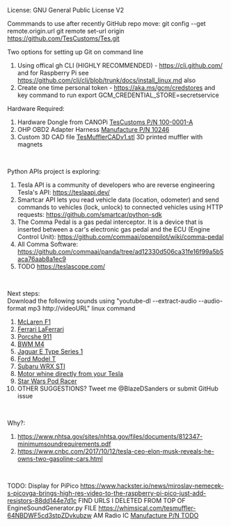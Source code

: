 License: GNU General Public License V2

Commmands to use after recently GitHub repo move:
git config --get remote.origin.url
git remote set-url origin https://github.com/TesCustoms/Tes.git

Two options for setting up Git on command line
1) Using offical gh CLI (HIGHLY RECOMMENDED) - https://cli.github.com/ and for Raspberry Pi see https://github.com/cli/cli/blob/trunk/docs/install_linux.md also
2) Create one time personal token - https://aka.ms/gcm/credstores and key command to run export GCM_CREDENTIAL_STORE=secretservice

Hardware Required: <br>
1) Hardware Dongle from CANOPi [TesCustoms P/N 100-0001-A](https://github.com/TesCustoms/TesMufflerDongle) <br>
2) OHP OBD2 Adapter Harness [Manufacture P/N 10246](www.amazon.com/dp/B08DXY5KVX/ref=cm_sw_r_cp_api_glt_fabc_M5VV59NMV6AZKJVCRG4D?) <br>
3) Custom 3D CAD file [TesMufflerCADv1.stl](https://github.com/OpenSourceIronman/Tes/blob/master/TesMuffler/TesMufflerCADv1.stl) 3D printed muffler with magnets <br>
<br>

Python APIs project is exploring: <br>
1) Tesla API is a community of developers who are reverse engineering Tesla's API: https://teslaapi.dev/ <br> 
2) Smartcar API lets you read vehicle data (location, odometer) and send commands to vehicles (lock, unlock) to connected vehicles using HTTP requests: https://github.com/smartcar/python-sdk <br>
3) The Comma Pedal is a gas pedal interceptor. It is a device that is inserted between a car's electronic gas pedal and the ECU (Engine Control Unit): https://github.com/commaai/openpilot/wiki/comma-pedal <br>
4) All Comma Software: https://github.com/commaai/panda/tree/ad12330d506ca31fe16f99a5b5aca76aab8a1ec9 <br>
5) TODO https://teslascope.com/
<br>

Next steps: <br>
Download the following sounds using "youtube-dl --extract-audio --audio-format mp3 http://videoURL" linux command
1) [McLaren F1](www.youtube.com/watch?v=mOI8GWoMF4M) <br>
2) [Ferrari LaFerrari](https://www.youtube.com/watch?v=B4Th3LxCgb4) <br>
3) [Porcshe 911](https://www.youtube.com/watch?v=O1Kyt1qDL30) <br>
4) [BWM M4](https://www.youtube.com/watch?v=0RFoYCG4_TE) <br>
5) [Jaguar E Type Series 1](https://www.youtube.com/watch?v=44sNpPYw5Bo) <br>
6) [Ford Model T](https://www.dailymotion.com/video/x35n5if) <br>
7) [Subaru WRX STI](https://youtu.be/d7Gszyz62e0?t=193) <br>
8) [Motor whine directly from your Tesla](https://www.youtube.com/watch?v=j4AxsGk-LdQ) <br>
9) [Star Wars Pod Racer](https://www.youtube.com/watch?v=f7ogSqLwNQ0) <br>
8) OTHER SUGGESTIONS? Tweet me @BlazeDSanders or submit GitHub issue <br>
<br>

Why?: <br>
1) https://www.nhtsa.gov/sites/nhtsa.gov/files/documents/812347-minimumsoundrequirements.pdf <br>
2) https://www.cnbc.com/2017/10/12/tesla-ceo-elon-musk-reveals-he-owns-two-gasoline-cars.html <br>
<br>


TODO: 
Display for PiPico https://www.hackster.io/news/miroslav-nemecek-s-picovga-brings-high-res-video-to-the-raspberry-pi-pico-just-add-resistors-88dd144e7d1c
FIND URLS I DELETED FROM TOP OF EngineSoundGenerator.py FILE https://whimsical.com/tesmuffler-64NBDWF5cd3stpZDvkubzw
AM Radio IC [Manufacture P/N TODO](https://www.petervis.com/Radios/ta7642/ta7642-am-radio-ic.html)
